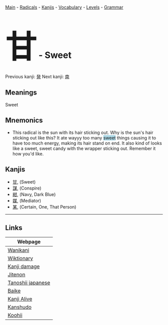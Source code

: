 <style> bigfont {font-size: 100px}</style>
[Main](../README.md) -
[Radicals](../radicals.md) -
[Kanjis](../kanjis.md) -
[Vocabulary](../vocabulary.md) -
[Levels](../levels.md) -
[Grammar](../grammar.md)
# <bigfont> 甘</bigfont> - Sweet 

Previous kanji: [発](発.md) Next kanji: [南](南.md) 

## Meanings
 Sweet
## Mnemonics
 * This radical is the sun with its hair sticking out. Why is the sun's hair sticking out like this? It ate wayyy too many <span style="background-color:#ADD8E6"> sweet</span> things causing it to have too much energy, making its hair stand on end. It also kind of looks like a sweet, sweet candy with the wrapper sticking out. Remember it how you'd like.


## Kanjis
 * [甘](../kanjis/甘.md), (Sweet)
* [謀](../kanjis/謀.md), (Conspire)
* [紺](../kanjis/紺.md), (Navy, Dark Blue)
* [媒](../kanjis/媒.md), (Mediator)
* [某](../kanjis/某.md), (Certain, One, That Person)



---

## Links 

| Webpage |
| --- |
| [Wanikani          ](https://www.wanikani.com/kanji/甘) |
| [Wiktionary        ](https://en.wiktionary.org/wiki/甘) |
| [Kanji damage      ](http://www.kanjidamage.com/kanji/search?utf8=✓&q=甘) |
| [Jitenon           ](https://jitenon.com/kanji/甘) |
| [Tanoshii japanese ](https://www.tanoshiijapanese.com/dictionary/kanji.cfm?k=甘) |
| [Baike             ](https://baike.baidu.com/item/甘) |
| [Kanji Alive       ](https://app.kanjialive.com/甘) |
| [Kanshudo          ](https://www.kanshudo.com/searchmn?q=甘) |
| [Koohii            ](https://kanji.koohii.com/study/kanji/甘) |
